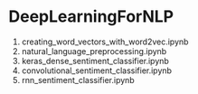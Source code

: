 # DeepLearningForNLP

1. creating_word_vectors_with_word2vec.ipynb
2. natural_language_preprocessing.ipynb
3. keras_dense_sentiment_classifier.ipynb
4. convolutional_sentiment_classifier.ipynb
5. rnn_sentiment_classifier.ipynb
